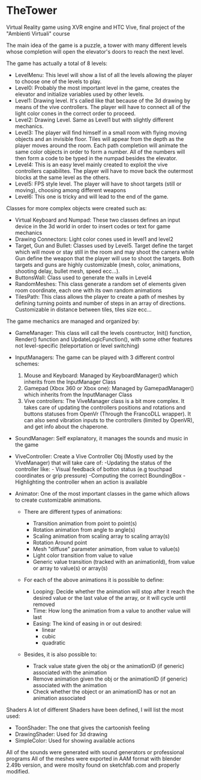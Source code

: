 # TheTower
Virtual Reality game using XVR engine and HTC Vive, final project of the "Ambienti Virtuali" course

The main idea of the game is a puzzle, a tower with many different levels whose completion will open the elevator's doors to reach the next level.

The game has actually a total of 8 levels:

- LevelMenu: This level will show a list of all the levels allowing the player to choose one of the levels to play. 
- Level0: Probably the most important level in the game, creates the elevator and initialize variables used by other levels.
- Level1: Drawing level. It's called like that because of the 3d drawing by means of the vive controllers. The player will have to connect all of the light color cones in the correct order to proceed.
- Level2: Drawing Level. Same as Level1 but with slightly different mechanics.
- Level3: The player will find himself in a small room with flying moving objects and an invisible floor. Tiles will appear from the depth as the player moves around the room. Each path completion will animate the same color objects in order to form a number. All of the numbers will then form a code to be typed in the numpad besides the elevator.
- Level4: This is an easy level mainly created to exploit the vive controllers capabilites. The player will have to move back the outermost blocks at the same level as the others.
- Level5: FPS style level. The player will have to shoot targets (still or moving), choosing among different weapons
- Level6: This one is tricky and will lead to the end of the game.
	
Classes for more complex objects were created such as:
- Virtual Keyboard and Numpad: These two classes defines an input device in the 3d world in order to insert codes or text for game mechanics
- Drawing Connectors: Light color cones used in level1 and level2
- Target, Gun and Bullet: Classes used by Level5. Target define the target which will move or stay still in the room and may shoot the camera while Gun define the weapon that the player will use to shoot the targets. Both targets and guns are highly customizable (mesh, color, animations, shooting delay, bullet mesh, speed ecc...).
- ButtonsWall: Class used to generate the walls in Level4
- RandomMeshes: This class generate a random set of elements given room coordinate, each one with its own random animations
- TilesPath: This class allows the player to create a path of meshes by defining turning points and number of steps in an array of directions. Customizable in distance between tiles, tiles size ecc...

The game mechanics are managed and organized by:

- GameManager: This class will call the levels cosntructor, Init() function, Render() function and UpdateLogicFunction(), with some other features not level-specific (teleportation or level switching)
- InputManagers: The game can be played with 3 different control schemes:
	1. Mouse and Keyboard: Managed by KeyboardManager() which inherits from the InputManager Class
	2. Gamepad (Xbox 360 or Xbox one): Managed by GamepadManager() which inherits from the InputManager Class
	3. Vive controllers: The ViveManager class is a bit more complex. It takes care of updating the controllers positions and rotations and buttons statuses from OpenVr (Through the FrancoDLL wrapper). It can also send vibration inputs to the controllers (limited by OpenVR), and get info about the chaperone.
	
- SoundManager: Self explanatory, it manages the sounds and music in the game
- ViveController: Create a Vive Controller Obj (Mostly used by the ViveManager) that will take care of:
	-Updating the status of the controller like:
		- Visual feedback of botton status (e.g touchpad coordinates or grip pressure)
	-Computing the correct BoundingBox
	-Highlighting the controller when an action is available


- Animator: One of the most important classes in the game which allows to create customizable animations.	 
	- There are different types of animations:
		- Transition animation from point to point(s)
		- Rotation animation from angle to angle(s)
		- Scaling animation from scaling array to scaling array(s)
		- Rotation Around point
		- Mesh "diffuse" parameter animation, from value to value(s)
		- Light color transition from value to value
		- Generic value transition (tracked with an animationId), from value or array to value(s) or array(s)

	- For each of the above animations it is possible to define:
		- Looping: Decide whether the animation will stop after it reach the desired value or the last value of the array, or it will cycle until removed
		- Time: How long the animation from a value to another value will last
		- Easing: The kind of easing in or out desired:
			- linear
			- cubic
			- quadratic

	- Besides, it is also possible to:
		- Track value state given the obj or the animationID (if generic) associated with the animation
		- Remove animation given the obj or the animationID (if generic) associated with the animation
		- Check whether the object or an animationID has or not an animation associated

Shaders
A lot of different Shaders have been defined, I will list the most used:
- ToonShader: The one that gives the cartoonish feeling
- DrawingShader: Used for 3d drawing
- SimpleColor: Used for showing available actions
	
All of the sounds were generated with sound generators or professional programs
All of the meshes were exported in AAM format with blender 2.49b version, and were moslty found on sketchfab.com and properly modified.
